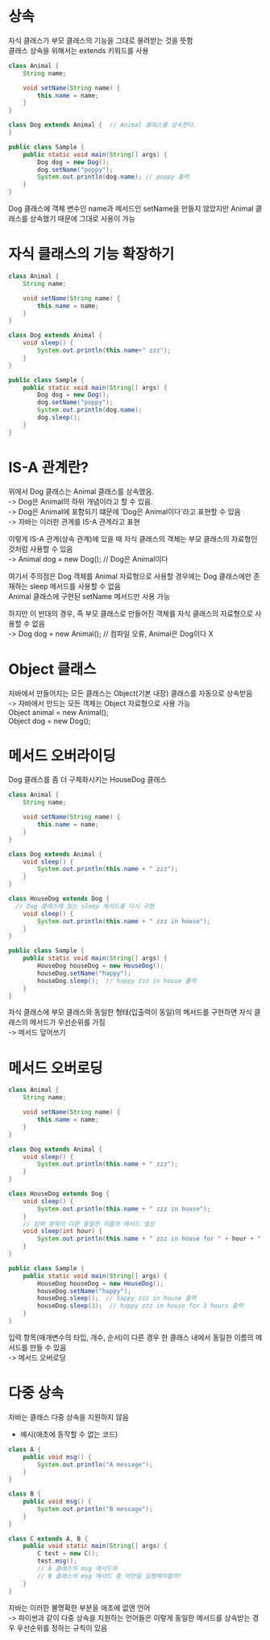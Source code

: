 # 상속
자식 클래스가 부모 클래스의 기능을 그대로 물려받는 것을 뜻함   
클래스 상속을 위해서는 extends 키워드를 사용   
```Java
class Animal {
    String name;

    void setName(String name) {
        this.name = name;
    }
}

class Dog extends Animal {  // Animal 클래스를 상속한다.
}

public class Sample {
    public static void main(String[] args) {
        Dog dog = new Dog();
        dog.setName("poppy");
        System.out.println(dog.name); // poppy 출력
    }
}
```
Dog 클래스에 객체 변수인 name과 메서드인 setName을 만들지 않았지만 Animal 클래스를 상속했기 때문에 그대로 사용이 가능   

# 자식 클래스의 기능 확장하기
```Java
class Animal {
    String name;

    void setName(String name) {
        this.name = name;
    }
}

class Dog extends Animal {
    void sleep() {
        System.out.println(this.name+" zzz");
    }
}

public class Sample {
    public static void main(String[] args) {
        Dog dog = new Dog();
        dog.setName("poppy");
        System.out.println(dog.name);
        dog.sleep();
    }
}
```

# IS-A 관계란?
위에서 Dog 클래스는 Animal 클래스를 상속했음.   
-> Dog은 Animal의 하위 개념이라고 할 수 있음.   
-> Dog은 Animal에 포함되기 떄문에 'Dog은 Animal이다'라고 표현할 수 있음   
-> 자바는 이러한 관계를 IS-A 관계라고 표현   
   
이렇게 IS-A 관계(상속 관계)에 있을 때 자식 클래스의 객체는 부모 클래스의 자료형인것처럼 사용할 수 있음   
-> Animal dog = new Dog(); // Dog은 Animal이다   
   
여기서 주의점은 Dog 객체를 Animal 자료형으로 사용할 경우에는 Dog 클래스에만 존재하는 sleep 메서드를 사용할 수 없음   
Animal 클래스에 구현된 setName 메서드만 사용 가능   
   
하지만 이 반대의 경우, 즉 부모 클래스로 만들어진 객체를 자식 클래스의 자료형으로 사용할 수 없음   
-> Dog dog = new Animal(); // 컴파일 오류, Animal은 Dog이다 X   
   
# Object 클래스
자바에서 만들어지는 모든 클래스는 Object(기본 내장) 클래스를 자동으로 상속받음   
-> 자바에서 만드는 모든 객체는 Object 자료형으로 사용 가능   
Object animal = new Animal();   
Object dog = new Dog();

# 메서드 오버라이딩
Dog 클래스를 좀 더 구체화시키는 HouseDog 클래스
```Java
class Animal {
    String name;

    void setName(String name) {
        this.name = name;
    }
}

class Dog extends Animal {
    void sleep() {
        System.out.println(this.name + " zzz");
    }
}

class HouseDog extends Dog {
  // Dog 클래스에 있는 sleep 메서드를 다시 구현
    void sleep() {
        System.out.println(this.name + " zzz in house");
    }
}

public class Sample {
    public static void main(String[] args) {
        HouseDog houseDog = new HouseDog();
        houseDog.setName("happy");
        houseDog.sleep();  // happy zzz in house 출력
    }
}

```
자식 클래스에 부모 클래스와 동일한 형태(입출력이 동일)의 메서드를 구현하면 자식 클래스의 메서드가 우선순위를 가짐   
-> 메서드 덮어쓰기

# 메서드 오버로딩
```Java
class Animal {
    String name;

    void setName(String name) {
        this.name = name;
    }
}

class Dog extends Animal {
    void sleep() {
        System.out.println(this.name + " zzz");
    }
}

class HouseDog extends Dog {
    void sleep() {
        System.out.println(this.name + " zzz in house");
    }
    // 입력 항목이 다른 동일한 이름의 메서드 생성
    void sleep(int hour) {
        System.out.println(this.name + " zzz in house for " + hour + " hours");
    }
}

public class Sample {
    public static void main(String[] args) {
        HouseDog houseDog = new HouseDog();
        houseDog.setName("happy");
        houseDog.sleep();  // happy zzz in house 출력
        houseDog.sleep(3);  // happy zzz in house for 3 hours 출력
    }
}

```
입력 항목(매개변수의 타입, 개수, 순서)이 다른 경우 한 클래스 내에서 동일한 이름의 메서드를 만들 수 있음   
-> 메서드 오버로딩   

# 다중 상속
자바는 클래스 다중 상속을 지원하지 않음   
- 예시(애초에 동작할 수 없는 코드)   
```Java
class A {
    public void msg() {
        System.out.println("A message");
    }
}

class B {
    public void msg() {
        System.out.println("B message");
    }
}

class C extends A, B {
    public void static main(String[] args) {
        C test = new C();
        test.msg(); 
        // A 클래스의 msg 메서드와
        // B 클래스의 msg 메서드 중 어떤걸 실행해야할까?
    }
}

```
자바는 이러한 불명확한 부분을 애초에 없앤 언어   
-> 파이썬과 같이 다중 상속을 지원하는 언어들은 이렇게 동일한 메서드를 상속받는 경우 우선순위를 정하는 규칙이 있음